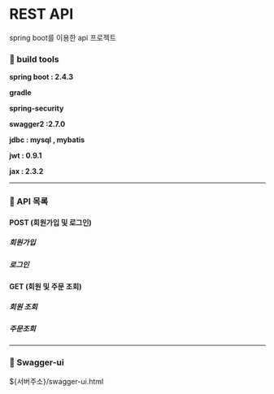 # REST API

spring boot를 이용한 api 프로젝트



### 🔷 build tools

**spring boot : 2.4.3**

**gradle**

**spring-security**

**swagger2 :2.7.0**

**jdbc : mysql , mybatis**

**jwt : 0.9.1**

**jax : 2.3.2**

---



### 🔷 API 목록

#### POST (회원가입 및 로그인)

##### 회원가입
##### 로그인
#### GET (회원 및 주문 조회)
##### 회원 조회
##### 주문조회

---



### 🔷 Swagger-ui

${서버주소}/swagger-ui.html
